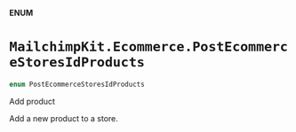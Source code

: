 **ENUM**

# `MailchimpKit.Ecommerce.PostEcommerceStoresIdProducts`

```swift
enum PostEcommerceStoresIdProducts
```

Add product

Add a new product to a store.
